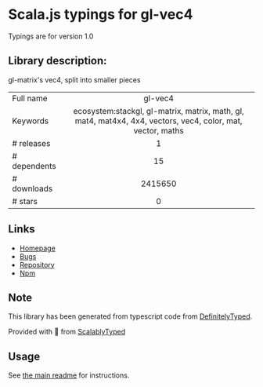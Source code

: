
# Scala.js typings for gl-vec4

Typings are for version 1.0

## Library description:
gl-matrix's vec4, split into smaller pieces

|                    |                 |
| ------------------ | :-------------: |
| Full name          | gl-vec4 |
| Keywords           | ecosystem:stackgl, gl-matrix, matrix, math, gl, mat4, mat4x4, 4x4, vectors, vec4, color, mat, vector, maths |
| # releases         | 1 |
| # dependents       | 15 |
| # downloads        | 2415650 |
| # stars            | 0 |

## Links
- [Homepage](https://github.com/stackgl/gl-vec4)
- [Bugs](https://github.com/stackgl/gl-vec4/issues)
- [Repository](https://github.com/stackgl/gl-vec4)
- [Npm](https://www.npmjs.com/package/gl-vec4)
    


## Note
This library has been generated from typescript code from [DefinitelyTyped](https://definitelytyped.org).

Provided with :purple_heart: from [ScalablyTyped](https://github.com/oyvindberg/ScalablyTyped)

## Usage
See [the main readme](../../readme.md) for instructions.


